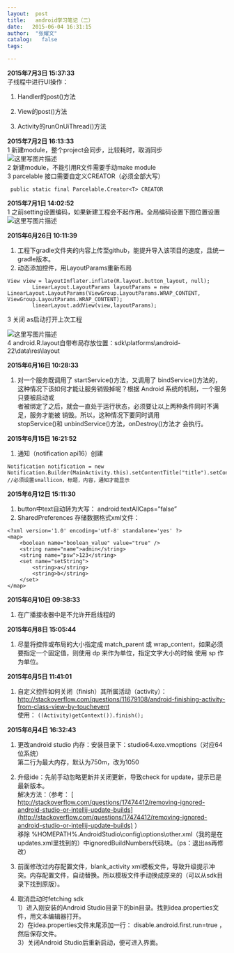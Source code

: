 ```yaml
---
layout:  post
title:   android学习笔记（二）
date:   2015-06-04 16:31:15
author:  "张耀文"
catalog:   false
tags:

---
```

**2015年7月3日 15:37:33**  
子线程中进行UI操作：

  1. Handler的post()方法 

  2. View的post()方法 

  3. Activity的runOnUiThread()方法 

**2015年7月2日 16:13:33**  
1 新建module，整个project会同步，比较耗时，取消同步  
![这里写图片描述](http://img-blog.csdn.net/20150702161347153)  
2 新建module，不能引用R文件需要手动make module  
3 parcelable 接口需要自定义CREATOR（必须全部大写）

    
    
     public static final Parcelable.Creator<T> CREATOR 

**2015年7月1日 14:02:52**  
1 之前setting设置编码，如果新建工程会不起作用。全局编码设置下图位置设置  
![这里写图片描述](http://img-blog.csdn.net/20150701140402992)

**2015年6月26日 10:11:39**

  1. 工程下gradle文件夹的内容上传至github，能提升导入该项目的速度，且统一gradle版本。 
  2. 动态添加控件，用LayoutParams重新布局 

    
    
    View view = layoutInflater.inflate(R.layout.button_layout, null);
            LinearLayout.LayoutParams layoutParams = new LinearLayout.LayoutParams(ViewGroup.LayoutParams.WRAP_CONTENT, ViewGroup.LayoutParams.WRAP_CONTENT);
            linearLayout.addView(view,layoutParams);

3 关闭 as启动打开上次工程

![这里写图片描述](http://img-blog.csdn.net/20150626102411063)  
4 android.R.layout自带布局存放位置：sdk\platforms\android-22\data\res\layout

**2015年6月16日 10:28:33**

  1. 对一个服务既调用了 startService()方法，又调用了 bindService()方法的，   
这种情况下该如何才能让服务销毁掉呢？根据 Android 系统的机制，一个服务只要被启动或  
者被绑定了之后，就会一直处于运行状态，必须要让以上两种条件同时不满足，服务才能被 销毁。所以，这种情况下要同时调用  
stopService()和 unbindService()方法，onDestroy()方法才 会执行。

**2015年6月15日 16:21:52**

  1. 通知（notification api16）创建 

    
    
    Notification notification = new Notification.Builder(MainActivity.this).setContentTitle("title").setContentText("lala,alala").setSmallIcon(R.mipmap.ic_launcher).build();
    //必须设置smallicon，标题，内容，通知才能显示                

**2015年6月12日 15:11:30**

  1. button中text自动转为大写： android:textAllCaps=”false” 
  2. SharedPreferences 存储数据格式xml文件： 

    
    
    <?xml version='1.0' encoding='utf-8' standalone='yes' ?>
    <map>
        <boolean name="boolean_value" value="true" />
        <string name="name">admin</string>
        <string name="psw">123</string>
        <set name="setString">
            <string>a</string>
            <string>b</string>
        </set>
    </map>
    

**2015年6月10日 09:38:33**

  1. 在广播接收器中是不允许开启线程的 

**2015年6月8日 15:05:44**

  1. 尽量将控件或布局的大小指定成 match_parent 或 wrap_content，如果必须要指定一个固定值，则使用 dp 来作为单位，指定文字大小的时候 使用 sp 作为单位。 

**2015年6月5日 11:41:01**

  1. 自定义控件如何关闭（finish）其所属活动（activity）： [ http://stackoverflow.com/questions/11679108/android-finishing-activity-from-class-view-by-touchevent ](http://stackoverflow.com/questions/11679108/android-finishing-activity-from-class-view-by-touchevent)   
使用： ` ((Activity)getContext()).finish(); `

**2015年6月4日 16:32:43**

  1. 更改android studio 内存：安装目录下：studio64.exe.vmoptions（对应64位系统）   
第二行为最大内存，默认为750m，改为1050

  2. 升级ide：先前手动忽略更新并关闭更新，导致check for update，提示已是最新版本。   
解决方法：（参考： [ http://stackoverflow.com/questions/17474412/removing-ignored-android-studio-or-intellij-update-builds](http://stackoverflow.com/questions/17474412/removing-ignored-android-studio-or-intellij-update-builds) ）  
移除
%HOMEPATH%.AndroidStudio\config\options\other.xml（我的是在updates.xml里找到的）中ignoredBuildNumbers代码块。（ps：退出as再修改）

  3. 前面修改过内存配置文件，blank_activity xml模板文件，导致升级提示冲突。内存配置文件，自动替换。所以模板文件手动换成原来的（可以从sdk目录下找到原版）。 

  4. 取消启动时fetching sdk   
1）进入刚安装的Android Studio目录下的bin目录。找到idea.properties文件，用文本编辑器打开。  
2）在idea.properties文件末尾添加一行： disable.android.first.run=true ，然后保存文件。  
3）关闭Android Studio后重新启动，便可进入界面。

